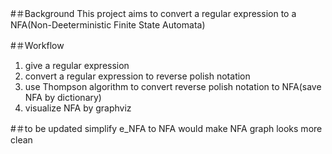 #＃Background
This project aims to convert a regular expression to a NFA(Non-Deeterministic Finite State Automata)

#＃Workflow
1. give a regular expression
2. convert a regular expression to reverse polish notation
3. use Thompson algorithm to convert reverse polish notation to NFA(save NFA by dictionary)
4. visualize NFA by graphviz

#＃to be updated
simplify e_NFA to NFA would make NFA graph looks more clean
